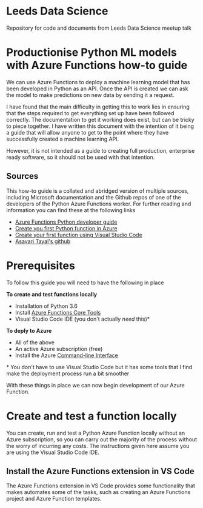 # Leeds Data Science
Repository for code and documents from Leeds Data Science meetup talk

# Productionise Python ML models with Azure Functions how-to guide

We can use Azure Functions to deploy a machine learning model that has been developed in Python as an API. Once the API is created we can ask the model to make predictions on new data by sending it a request.

I have found that the main difficulty in getting this to work lies in ensuring that the steps required to get everything set up have been followed correctly. The documentation to get it working does exist, but can be tricky to piece together. I have written this document with the intention of it being a guide that will allow anyone to get to the point where they have successfully created a machine learning API.

However, it is not intended as a guide to creating full production, enterprise ready software, so it should not be used with that intention.

## Sources

This how-to guide is a collated and abridged version of multiple sources, including Microsoft documentation and the Github repos of one of the developers of the Python Azure Functions worker. For further reading and information you can find these at the following links

- [Azure Functions Python developer guide](https://docs.microsoft.com/en-us/azure/azure-functions/functions-reference-python)
- [Create you first Python function in Azure](https://docs.microsoft.com/en-us/azure/azure-functions/functions-create-first-function-python#create-a-function)
- [Create your first function using Visual Studio Code](https://docs.microsoft.com/en-us/azure/azure-functions/functions-create-first-function-vs-code)
- [Asavari Tayal's github](https://github.com/asavaritayal?utf8=%E2%9C%93&tab=repositories&q=&type=&language=python)

# Prerequisites

To follow this guide you will need to have the following in place

**To create and test functions locally**
- Installation of Python 3.6
- Install [Azure Functions Core Tools](https://docs.microsoft.com/en-us/azure/azure-functions/functions-run-local#v2)
- Visual Studio Code IDE (you don't actually *need* this)*

**To deply to Azure**
- All of the above
- An active Azure subscription (free)
- Install the Azure [Command-line Interface](https://docs.microsoft.com/en-us/cli/azure/install-azure-cli?view=azure-cli-latest)

\* You don't have to use Visual Studio Code but it has some tools that I find make the deployment process run a bit smoother

With these things in place we can now begin development of our Azure Function.

# Create and test a function locally

You can create, run and test a Python Azure Function locally without an Azure subscription, so you can carry out the majority of the process without the worry of incurring any costs. The instructions given here assume you are using the Visual Studio Code IDE.

## Install the Azure Functions extension in VS Code

The Azure Functions extension in VS Code provides some functionality that makes automates some of the tasks, such as creating an Azure Functions project and Azure Function templates.






